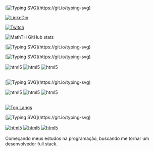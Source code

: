 [![Typing SVG](https://readme-typing-svg.herokuapp.com?color=ba60ff&lines=Matheus+Ferreira.)](https://git.io/typing-svg)

[![LinkeDin](https://img.shields.io/badge/LinkedIn-0077B5?style=for-the-badge&logo=linkedin&logoColor=white)](https://www.linkedin.com/in/matheus-ferreira-5861911b5/)

[![Twitch](https://img.shields.io/badge/Twitch-9146FF?style=for-the-badge&logo=twitch&logoColor=white)](https://www.twitch.tv/zMathTH)


![MathTH GitHub stats](https://github-readme-stats.vercel.app/api?username=MathTH&show_icons=true&theme=radical)

[![Typing SVG](https://readme-typing-svg.herokuapp.com?color=ba60ff&lines=Tecnologias+que+eu+uso+no+meu+dia.)](https://git.io/typing-svg)


[![Typing SVG](https://readme-typing-svg.herokuapp.com?color=ba60ff&lines=Front-End:)](https://git.io/typing-svg)
<div style="display: inline_block">
<img align="center"  alt="html5" src="https://img.shields.io/badge/HTML5-E34F26?style=for-the-badge&logo=html5&logoColor=white"/> 
<img align="center"  alt="html5" src="https://img.shields.io/badge/CSS3-1572B6?style=for-the-badge&logo=css3&logoColor=white"/>
<img align="center"  alt="html5" src="https://img.shields.io/badge/JavaScript-fcf914?style=for-the-badge&logo=javascript&logoColor=white"/> 
 </div> <br>

[![Typing SVG](https://readme-typing-svg.herokuapp.com?color=ba60ff&lines=Back-End:)](https://git.io/typing-svg)
<div style="display: inline_block">
<img align="center"  alt="html5" src="https://img.shields.io/badge/CSharp-d514e3?style=for-the-badge&logo=csharp&logoColor=white"/> 
<img align="center"  alt="html5" src="https://img.shields.io/badge/CSS3-1572B6?style=for-the-badge&logo=css3&logoColor=white"/>
<img align="center"  alt="html5" src="https://img.shields.io/badge/JavaScript-fcf914?style=for-the-badge&logo=javascript&logoColor=white"/> 
 </div> <br>
 
 [![Top Langs](https://github-readme-stats.vercel.app/api/top-langs/?username=MathTH&layout=compact&show_icons=true&theme=radical)](https://github.com/MathTH/github-readme-stats)
 
 
[![Typing SVG](https://readme-typing-svg.herokuapp.com?color=ba60ff&lines=Contato:)](https://git.io/typing-svg)
<div style="display: inline_block">
<a href="https://api.whatsapp.com/send?phone=5517981777483" target="_blank" ><img align="center"  alt="html5" src="https://img.shields.io/badge/WhatsApp-1ce622?style=for-the-badge&logo=whatsapp&logoColor=white" target="_blank"/></a>
<a href = "mailto:contato@seu-usuário-aqui"> <img align="center"  alt="html5" src="https://img.shields.io/badge/Gmail-D14836?style=for-the-badge&logo=gmail&logoColor=white" target="_blank"></a>
<a href="https://www.linkedin.com/in/matheus-ferreira-5861911b5/" target="_blank"> <img align="center"  alt="html5" src="https://img.shields.io/badge/-LinkedIn-%230077B5?style=for-the-badge&logo=linkedin&logoColor=white" target="_blank"></a>

</div>


<br>
Começando  meus estudos na programação, buscando me tornar um desenvolvedor full stack.
